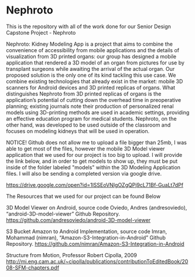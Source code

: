 # Nephroto
This is the repository with all of the work done for our Senior Design Capstone Project - Nephroto

Nephroto: Kidney Modeling App is a project that aims to combine the convenience of accessibility from mobile applications and the details of visualization from 3D printed organs: our group has designed a mobile application that rendered a 3D model of an organ from pictures for use by transplant surgeons while awaiting the arrival of the actual organ. Our proposed solution is the only one of its kind tackling this use case. We combine existing technologies that already exist in the market: mobile 3D scanners for Android devices and 3D printed replicas of organs. What distinguishes Nephroto from 3D printed replicas of organs is the application’s potential of cutting down the overhead time in preoperative planning; existing journals note their production of personalized renal models using 3D-printing methods are used in academic settings, providing an effective education program for medical students. Nephroto, on the other hand, was developed to be used outside of the classroom and focuses on modeling kidneys that will be used in operation.


NOTICE! Github does not allow me to upload a file bigger than 25mb, I was able to get most of the files, however the mobile 3D Model viewer application that we used for our project is too big to upload. I will provide the link below, and in order to get models to show up, they must be put inside of the folder labeled "models" within the 3D Modeling Application files. I will also be sending a completed version via google drive. 

https://drive.google.com/open?id=1lSSEoVNIgOZgQPj9cL71Bf-GuaLt7dPf


The Resources that we used for our project can be found Below

3D Model Viewer on Android, source code
Oviedo, Andres (andresoviedo), “android-3D-model-viewer” Github Repository. https://github.com/andresoviedo/android-3D-model-viewer

S3 Bucket Amazon to Android Implementation, source code
Imran, Mohammad (nimran), “Amazon-S3-Integration-in-Android” Github Repository. https://github.com/nimran/Amazon-S3-Integration-in-Android

Structure from Motion, Professor Robert Cipolla, 2009
http://mi.eng.cam.ac.uk/~cipolla/publications/contributionToEditedBook/2008-SFM-chapters.pdf
